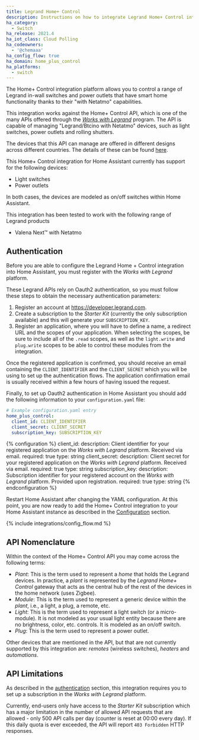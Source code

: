 ```yaml
---
title: Legrand Home+ Control
description: Instructions on how to integrate Legrand Home+ Control into Home Assistant.
ha_category:
  - Switch
ha_release: 2021.4
ha_iot_class: Cloud Polling
ha_codeowners:
  - '@chemaaa'
ha_config_flow: true
ha_domain: home_plus_control
ha_platforms:
  - switch
---
```


The Home+ Control integration platform allows you to control a range of Legrand in-wall switches and power outlets that have smart home functionality thanks to their "with Netatmo" capabilities.

This integration works against the Home+ Control API, which is one of the many APIs offered through the [*Works with Legrand*](https://developer.legrand.com/) program. The API is capable of managing "Legrand/Btcino with Netatmo" devices, such as light switches, power outlets and rolling shutters.

The devices that this API can manage are offered in different designs across different countries. The details of these can be found [here](https://developer.legrand.com/solutions/wiring-devices-with-netatmo/).

This Home+ Control integration for Home Assistant currently has support for the following devices:

- Light switches
- Power outlets

In both cases, the devices are modeled as on/off switches within Home Assistant.

This integration has been tested to work with the following range of Legrand products

- Valena Next™ with Netatmo

## Authentication

Before you are able to configure the Legrand Home + Control integration into Home Assistant, you must register with the *Works with Legrand* platform.

These Legrand APIs rely on Oauth2 authentication, so you must follow these steps to obtain the necessary authentication parameters:

1. Register an account at <https://developer.legrand.com>.
2. Create a subscription to the *Starter Kit* (currently the only subscription available) and this will generate your `SUBSCRIPTION_KEY`.
3. Register an application, where you will have to define a name, a redirect URL and the scopes of your application. When selecting the scopes, be sure to include all of the `.read` scopes, as well as the `light.write` and `plug.write` scopes to be able to control these modules from the integration.

Once the registered application is confirmed, you should receive an email containing the `CLIENT_IDENTIFIER` and the `CLIENT_SECRET` which you will be using to set up the authentication flows. The application confirmation email is usually received within a few hours of having issued the request.

Finally, to set up Oauth2 authentication in Home Assistant you should add the following information to your `configuration.yaml` file:

```yaml
# Example configuration.yaml entry
home_plus_control:
  client_id: CLIENT_IDENTIFIER
  client_secret: CLIENT_SECRET
  subscription_key: SUBSCRIPTION_KEY
```

{% configuration %}
client_id:
  description: Client identifier for your registered application on the *Works with Legrand* platform. Received via email.
  required: true
  type: string
client_secret:
  description: Client secret for your registered application on the *Works with Legrand* platform. Received via email.
  required: true
  type: string
subscription_key:
  description: Subscription identifier for your registered account on the *Works with Legrand* platform. Provided upon registration.
  required: true
  type: string
{% endconfiguration %}

Restart Home Assistant after changing the YAML configuration. At this point, you are now ready to add the Home+ Control integration to your Home Assistant instance as described in the [Configuration](#configuration) section.

{% include integrations/config_flow.md %}

## API Nomenclature

Within the context of the Home+ Control API you may come across the following terms:

- *Plant*: This is the term used to represent a *home* that holds the Legrand devices. In practice, a *plant* is represented by the *Legrand Home+ Control* gateway that acts as the central hub of the rest of the devices in the home network (uses Zigbee).
- *Module*: This is the term used to represent a generic device within the *plant*, i.e., a light, a plug, a remote, etc.
- *Light*: This is the term used to represent a light switch (or a micro-module). It is not modeled as your usual light entity because there are no brightness, color, etc. controls. It is modeled as an on/off switch.
- *Plug*: This is the term used to represent a power outlet.

Other devices that are mentioned in the API, but that are not currently supported by this integration are: *remotes* (wireless switches), *heaters* and *automations*.

## API Limitations

As described in the [authentication](#authentication) section, this integration requires you to set up a subscription in the *Works with Legrand* platform.

Currently, end-users only have access to the *Starter Kit* subscription which has a major limitation in the number of allowed API requests that are allowed - only 500 API calls per day (counter is reset at 00:00 every day). If this daily quota is ever exceeded, the API will report `403 Forbidden` HTTP responses.
